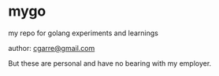 # mygo
my repo for golang experiments and learnings

author: cgarre@gmail.com 

But these are personal and have no bearing with my employer. 